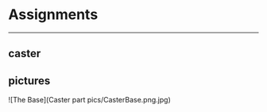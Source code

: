 # Assignments

------------------

## caster

## pictures

![The Base](Caster part pics/CasterBase.png.jpg)
